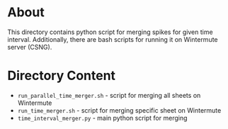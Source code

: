# About
This directory contains python script for merging spikes for given 
time interval. Additionally, there are bash scripts for running it 
on Wintermute server (CSNG).

# Directory Content
- `run_parallel_time_merger.sh` - script for merging all sheets on Wintermute
- `run_time_merger.sh` - script for merging specific sheet on Wintermute
- `time_interval_merger.py` - main python script for merging
